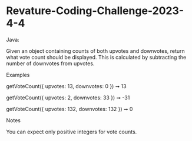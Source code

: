 # Revature-Coding-Challenge-2023-4-4

Java:

Given an object containing counts of both upvotes and downvotes, return what vote count should be displayed. This is calculated by subtracting the number of downvotes from upvotes.

Examples

getVoteCount({ upvotes: 13, downvotes: 0 }) ➞ 13

 getVoteCount({ upvotes: 2, downvotes: 33 }) ➞ -31

getVoteCount({ upvotes: 132, downvotes: 132 }) ➞ 0

Notes

You can expect only positive integers for vote counts.
